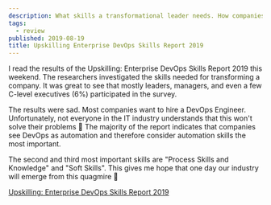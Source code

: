 ```yaml
---
description: What skills a transformational leader needs. How companies typically want a DevOps engineer >.<
tags:
  - review
published: 2019-08-19
title: Upskilling Enterprise DevOps Skills Report 2019
---
```


I read the results of the Upskilling: Enterprise DevOps Skills Report 2019 this weekend. The researchers investigated the skills needed for transforming a company. It was great to see that mostly leaders, managers, and even a few C-level executives (6%) participated in the survey.

The results were sad. Most companies want to hire a DevOps Engineer. Unfortunately, not everyone in the IT industry understands that this won't solve their problems 🙁 
The majority of the report indicates that companies see DevOps as automation and therefore consider automation skills the most important.

The second and third most important skills are "Process Skills and Knowledge" and "Soft Skills". This gives me hope that one day our industry will emerge from this quagmire 🙂 

[Upskilling: Enterprise DevOps Skills Report 2019](https://info.devopsinstitute.com/upskilling-report-2019)
